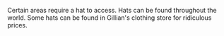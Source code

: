 Certain areas require a hat to access. Hats can be found throughout the world. Some hats can be found in Gillian's clothing store for ridiculous prices.